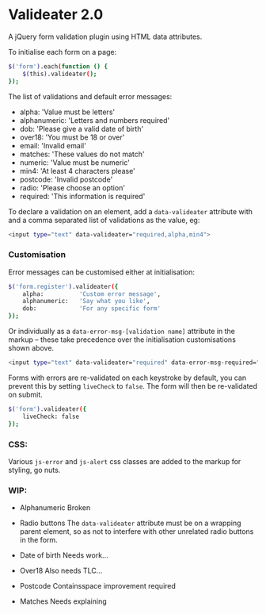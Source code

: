 # Valideater 2.0

A jQuery form validation plugin using HTML data attributes.

To initialise each form on a page:

```sh
$('form').each(function () {
	$(this).valideater();
});
```

The list of validations and default error messages:

* alpha:			'Value must be letters'
* alphanumeric:	'Letters and numbers required'
* dob:			'Please give a valid date of birth'
* over18:			'You must be 18 or over'
* email:			'Invalid email'
* matches:		'These values do not match'
* numeric:		'Value must be numeric'
* min4:			'At least 4 characters please'
* postcode:		'Invalid postcode'
* radio:			'Please choose an option'
* required:		'This information is required'

To declare a validation on an element, add a `data-valideater` attribute with and a comma separated list of validations as the value, eg:

```sh
<input type="text" data-valideater="required,alpha,min4">

```

### Customisation

Error messages can be customised either at initialisation:

```sh
$('form.register').valideater({
	alpha:			'Custom error message',
	alphanumeric:	'Say what you like',
	dob:			'For any specific form'
});
```

Or individually as a `data-error-msg-[validation name]` attribute in the markup – these take precedence over the initialisation customisations shown above.
```sh
<input type="text" data-valideater="required" data-error-msg-required="My unique error msg">
```

Forms with errors are re-validated on each keystroke by default, you can prevent this by setting `liveCheck` to `false`. The form will then be re-validated on submit.

```sh
$('form').valideater({
	liveCheck: false
});
```


### CSS:

Various `js-error` and `js-alert` css classes are added to the markup for styling, go nuts.


### WIP:

* Alphanumeric
Broken

* Radio buttons
The `data-valideater` attribute must be on a wrapping parent element, so as not to interfere with other unrelated radio buttons in the form.

* Date of birth
Needs work...

* Over18
Also needs TLC...

* Postcode
Containsspace improvement required

* Matches
Needs explaining




